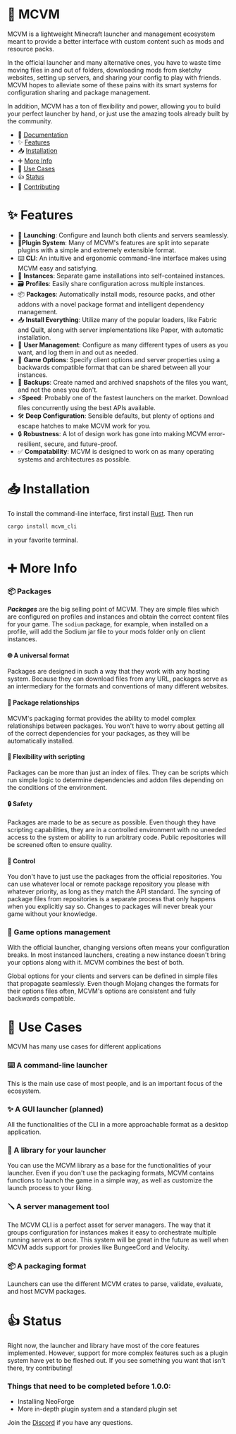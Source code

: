 # 🚀 MCVM

MCVM is a lightweight Minecraft launcher and management ecosystem meant to provide a better interface with custom content such as mods and resource packs.

In the official launcher and many alternative ones, you have to waste time moving files in and out of folders, downloading mods from sketchy websites, setting up servers, and sharing your config to play with friends. MCVM hopes to alleviate some of these pains with its smart systems for configuration sharing and package management.

In addition, MCVM has a ton of flexibility and power, allowing you to build your perfect launcher by hand, or just use the amazing tools already built by the community.

- 📖 [Documentation](docs/README.md)
- ✨ [Features](#✨-features)
- 📥 [Installation](#📥-installation)
- ➕ [More Info](#➕-more-info)
- 👷 [Use Cases](#👷-use-cases)
- 👍 [Status](#👍-status)
- 🤝 [Contributing](CONTRIBUTING.md)

# ✨ Features

- 🚀 **Launching**: Configure and launch both clients and servers seamlessly.
- 🔌**Plugin System**: Many of MCVM's features are split into separate plugins with a simple and extremely extensible format. 
- ⌨️ **CLI**: An intuitive and ergonomic command-line interface makes using MCVM easy and satisfying.
- 💼 **Instances**: Separate game installations into self-contained instances.
- 🗃️ **Profiles**: Easily share configuration across multiple instances.
- 📦 **Packages**: Automatically install mods, resource packs, and other addons with a novel package format and intelligent dependency management.
- 📥 **Install Everything**: Utilize many of the popular loaders, like Fabric and Quilt, along with server implementations like Paper, with automatic installation.
- 🪪 **User Management**: Configure as many different types of users as you want, and log them in and out as needed.
- 📄 **Game Options**: Specify client options and server properties using a backwards compatible format that can be shared between all your instances.
- 💾 **Backups**: Create named and archived snapshots of the files you want, and not the ones you don't.
- ⚡**Speed**: Probably one of the fastest launchers on the market. Download files concurrently using the best APIs available.
- 🛠️ **Deep Configuration**: Sensible defaults, but plenty of options and escape hatches to make MCVM work for you.
- 🔒 **Robustness**: A lot of design work has gone into making MCVM error-resilient, secure, and future-proof.
- ✅ **Compatability**: MCVM is designed to work on as many operating systems and architectures as possible.

# 📥 Installation
To install the command-line interface, first install [Rust](https://rustup.rs/). Then run
```sh
cargo install mcvm_cli
```
in your favorite terminal. 

# ➕ More Info

### 📦 Packages
**_Packages_** are the big selling point of MCVM. They are simple files which are configured on profiles and instances and obtain the correct content files for your game. The `sodium` package, for example, when installed on a profile, will add the Sodium jar file to your mods folder only on client instances.

#### 🌐 A universal format
Packages are designed in such a way that they work with any hosting system. Because they can download files from any URL, packages serve as an intermediary for the formats and conventions of many different websites.

#### 🔗 Package relationships
MCVM's packaging format provides the ability to model complex relationships between packages. You won't have to worry about getting all of the correct dependencies for your packages, as they will be automatically installed.

#### 🧮 Flexibility with scripting
Packages can be more than just an index of files. They can be scripts which run simple logic to determine dependencies and addon files depending on the conditions of the environment.

#### 🔒 Safety
Packages are made to be as secure as possible. Even though they have scripting capabilities, they are in a controlled environment with no uneeded access to the system or ability to run arbitrary code. Public repositories will be screened often to ensure quality.

#### 🔧 Control
You don't have to just use the packages from the official repositories. You can use whatever local or remote package repository you please with whatever priority, as long as they match the API standard. The syncing of package files from repositories is a separate process that only happens when you explicitly say so. Changes to packages will never break your game without your knowledge.

### 📄 Game options management
With the official launcher, changing versions often means your configuration breaks. In most instanced launchers, creating a new instance doesn't bring your options along with it. MCVM combines the best of both.

Global options for your clients and servers can be defined in simple files that propagate seamlessly. Even though Mojang changes the formats for their options files often, MCVM's options are consistent and fully backwards compatible.

# 👷 Use Cases
MCVM has many use cases for different applications 

### ⌨️ A command-line launcher
This is the main use case of most people, and is an important focus of the ecosystem.

### ✨ A GUI launcher (planned)
All the functionalities of the CLI in a more approachable format as a desktop application.

### 📗 A library for your launcher
You can use the MCVM library as a base for the functionalities of your launcher. Even if you don't use the packaging formats, MCVM contains functions to launch the game in a simple way, as well as customize the launch process to your liking.

### 🪛 A server management tool
The MCVM CLI is a perfect asset for server managers. The way that it groups configuration for instances makes it easy to orchestrate multiple running servers at once. This system will be great in the future as well when MCVM adds support for proxies like BungeeCord and Velocity.

### 📦 A packaging format
Launchers can use the different MCVM crates to parse, validate, evaluate, and host MCVM packages.

# 👍 Status

Right now, the launcher and library have most of the core features implemented. However, support for more complex features such as a plugin system have yet to be fleshed out. If you see something you want that isn't there, try contributing!

### Things that need to be completed before 1.0.0:

- Installing NeoForge
- More in-depth plugin system and a standard plugin set

Join the [Discord](https://discord.gg/25fhkjeTvW) if you have any questions.
